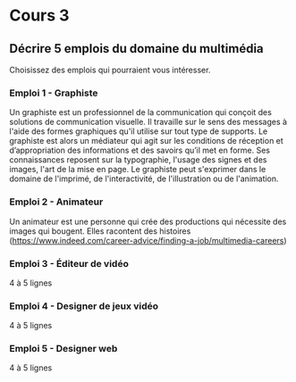 # Cours 3
## Décrire 5 emplois du domaine du multimédia
Choisissez des emplois qui pourraient vous intéresser. 

### Emploi 1 - Graphiste  
Un graphiste est un professionnel de la communication qui conçoit des solutions de communication visuelle. Il travaille sur le sens des messages à l'aide des formes graphiques qu'il utilise sur tout type de supports. Le graphiste est alors un médiateur qui agit sur les conditions de réception et d’appropriation des informations et des savoirs qu’il met en forme. Ses connaissances reposent sur la typographie, l'usage des signes et des images, l'art de la mise en page. Le graphiste peut s'exprimer dans le domaine de l'imprimé, de l'interactivité, de l'illustration ou de l'animation.

### Emploi 2 - Animateur
Un animateur est une personne qui crée des productions qui nécessite des images qui bougent. Elles racontent des histoires (https://www.indeed.com/career-advice/finding-a-job/multimedia-careers)

### Emploi 3 - Éditeur de vidéo
4 à 5 lignes 

### Emploi 4 - Designer de jeux vidéo
4 à 5 lignes

### Emploi 5 - Designer web
4 à 5 lignes

